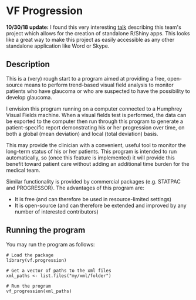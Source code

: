 # VF Progression

**10/30/18 update:**
I found this very interesting [talk](https://www.youtube.com/watch?v=ARrbbviGvjc) describing this team's project which allows for the creation of standalone R/Shiny apps. This looks like a great way to make this project as easily accessible as any other standalone application like Word or Skype.

## Description
This is a (very) rough start to a program aimed at providing a free, open-source means to perform trend-based visual field analysis to monitor patients who have glaucoma or who are suspected to have the possibility to develop glaucoma.

I envision this program running on a computer connected to a Humphrey Visual Fields machine. When a visual fields test is performed, the data can be exported to the computer then run through this program to generate a patient-specific report demonstrating his or her progression over time, on both a global (mean deviation) and local (total deviation) basis.

This may provide the clinician with a convenient, useful tool to monitor the long-term status of his or her patients. This program is intended to run automatically, so (once this feature is implemented) it will provide this benefit toward patient care without adding an additional time burden for the medical team.

Similar functionality is provided by commercial packages (e.g. STATPAC and PROGRESSOR). The advantages of this program are:

- It is free (and can therefore be used in resource-limited settings)
- It is open-source (and can therefore be extended and improved by any number of interested contributors)


## Running the program
You may run the program as follows:

```
# Load the package
library(vf.progression)

# Get a vector of paths to the xml files
xml_paths <- list.files("my/xml/folder")

# Run the program
vf_progression(xml_paths)
```
